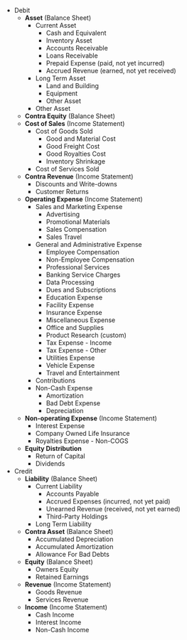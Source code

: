 - Debit
    - **Asset** (Balance Sheet)
        - Current Asset
            - Cash and Equivalent
            - Inventory Asset
            - Accounts Receivable
            - Loans Receivable
            - Prepaid Expense (paid, not yet incurred)
            - Accrued Revenue (earned, not yet received)
        - Long Term Asset
            - Land and Building
            - Equipment
            - Other Asset
        - Other Asset
    - **Contra Equity** (Balance Sheet)
    - **Cost of Sales** (Income Statement)
        - Cost of Goods Sold
            - Good and Material Cost
            - Good Freight Cost
            - Good Royalties Cost
            - Inventory Shrinkage
        - Cost of Services Sold
    - **Contra Revenue** (Income Statement)
        - Discounts and Write-downs
        - Customer Returns
    - **Operating Expense** (Income Statement)
        - Sales and Marketing Expense
            - Advertising
            - Promotional Materials
            - Sales Compensation
            - Sales Travel
        - General and Administrative Expense
            - Employee Compensation
            - Non-Employee Compensation
            - Professional Services
            - Banking Service Charges
            - Data Processing
            - Dues and Subscriptions
            - Education Expense
            - Facility Expense
            - Insurance Expense
            - Miscellaneous Expense
            - Office and Supplies
            - Product Research (custom)
            - Tax Expense - Income
            - Tax Expense - Other
            - Utilities Expense
            - Vehicle Expense
            - Travel and Entertainment
        - Contributions
        - Non-Cash Expense
            - Amortization
            - Bad Debt Expense
            - Depreciation
    - **Non-operating Expense** (Income Statement)
        - Interest Expense
        - Company Owned Life Insurance
        - Royalties Expense - Non-COGS
    - **Equity Distribution**
        - Return of Capital
        - Dividends
- Credit
    - **Liability** (Balance Sheet)
        - Current Liability
            - Accounts Payable
            - Accrued Expenses (incurred, not yet paid)
            - Unearned Revenue (received, not yet earned)
            - Third-Party Holdings
        - Long Term Liability
    - **Contra Asset** (Balance Sheet)
        - Accumulated Depreciation
        - Accumulated Amortization
        - Allowance For Bad Debts
    - **Equity** (Balance Sheet)
        - Owners Equity
        - Retained Earnings
    - **Revenue** (Income Statement)
        - Goods Revenue
        - Services Revenue
    - **Income** (Income Statement)
        - Cash Income
        - Interest Income
        - Non-Cash Income
